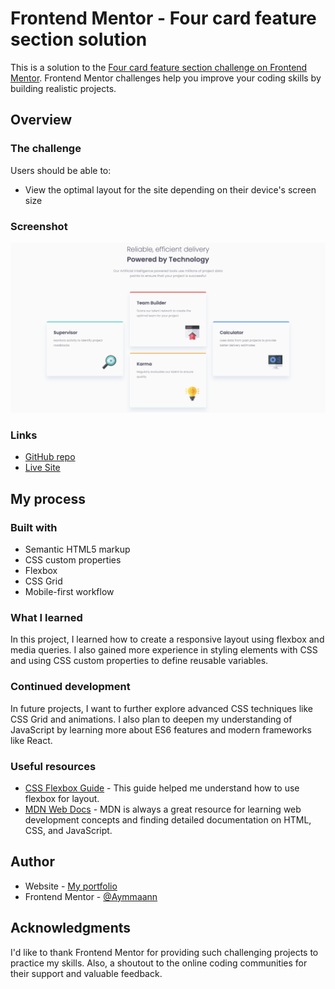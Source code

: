 # Frontend Mentor - Four card feature section solution

This is a solution to the [Four card feature section challenge on Frontend Mentor](https://www.frontendmentor.io/challenges/four-card-feature-section-weK1eFYK). Frontend Mentor challenges help you improve your coding skills by building realistic projects. 

## Overview

### The challenge

Users should be able to:

- View the optimal layout for the site depending on their device's screen size

### Screenshot

![Four card feature section](./images/screenshot.jpg)

### Links

- [GitHub repo](https://github.com/Aymmaann/Front-End-Development/tree/main/Four%20card%20feature%20section)
- [Live Site](https://four-card-feature-section-fe.netlify.app/)

## My process

### Built with

- Semantic HTML5 markup
- CSS custom properties
- Flexbox
- CSS Grid
- Mobile-first workflow

### What I learned

In this project, I learned how to create a responsive layout using flexbox and media queries. I also gained more experience in styling elements with CSS and using CSS custom properties to define reusable variables.

### Continued development

In future projects, I want to further explore advanced CSS techniques like CSS Grid and animations. I also plan to deepen my understanding of JavaScript by learning more about ES6 features and modern frameworks like React.

### Useful resources

- [CSS Flexbox Guide](https://css-tricks.com/snippets/css/a-guide-to-flexbox/) - This guide helped me understand how to use flexbox for layout.
- [MDN Web Docs](https://developer.mozilla.org/en-US/docs/Web) - MDN is always a great resource for learning web development concepts and finding detailed documentation on HTML, CSS, and JavaScript.

## Author

- Website - [My portfolio](https://ayman03-portfolio.netlify.app/)
- Frontend Mentor - [@Aymmaann](https://www.frontendmentor.io/profile/Aymmaann)

## Acknowledgments

I'd like to thank Frontend Mentor for providing such challenging projects to practice my skills. Also, a shoutout to the online coding communities for their support and valuable feedback.
